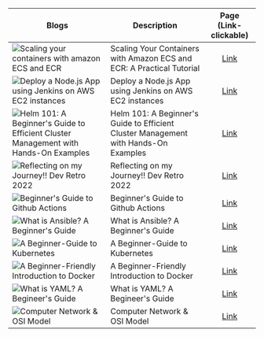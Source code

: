 
|                                                 Blogs                                                  | Description   |  Page (Link- clickable)          |
|-----------------------------------------------------------------------------------------------------------|-------------|:---------------------------:|
|![Scaling your containers with amazon ECS and ECR](https://user-images.githubusercontent.com/97302447/235843659-9220ad24-981f-454b-b062-afe66cf9683f.jpg)|Scaling Your Containers with Amazon ECS and ECR: A Practical Tutorial|[Link](https://yashpimple.hashnode.dev/scaling-your-containers-with-amazon-ecs-and-ecr-a-practical-tutorial)|
|![Deploy a Node.js App using Jenkins on AWS EC2 instances](https://user-images.githubusercontent.com/97302447/224563678-1d4e8cb2-6996-4b3d-89fb-1f9828ef0933.png)|Deploy a Node.js App using Jenkins on AWS EC2 instances|[Link](https://devopscommunity.hashnode.dev/deploy-a-nodejs-app-using-jenkins-on-aws-ec2-instances)|
|![Helm 101: A Beginner's Guide to Efficient Cluster Management with Hands-On Examples](https://user-images.githubusercontent.com/97302447/220530971-660df3f2-d3d0-4d02-94fb-dd4e9d9e71df.jpg)|Helm 101: A Beginner's Guide to Efficient Cluster Management with Hands-On Examples|[Link](https://yashpimple.hashnode.dev/helm-101-a-beginners-guide-to-efficient-cluster-management-with-hands-on-examples-1)| 
|![Reflecting on my Journey!! Dev Retro 2022](https://user-images.githubusercontent.com/97302447/235744778-ac97204b-ca30-491b-9e79-f1afadf31a71.png)|Reflecting on my Journey!! Dev Retro 2022|[Link](https://yashpimple.hashnode.dev/reflecting-on-my-journey-dev-retro-2022)| 
|![Beginner's Guide to Github Actions](https://user-images.githubusercontent.com/97302447/220530990-97da7213-95c3-4ac3-b7d7-aab4f5b51dfe.jpg)|Beginner's Guide to Github Actions|[Link](https://yashpimple.hashnode.dev/beginners-guide-to-github-actions)| 
|![What is Ansible? A Beginner's Guide](https://user-images.githubusercontent.com/97302447/220530997-7a2648c2-cde5-49a6-a59a-4ff35e7bbfe0.jpg)|What is Ansible? A Beginner's Guide|[Link](https://yashpimple.hashnode.dev/what-is-ansible-a-beginners-guide)| 
|![A Beginner-Guide to Kubernetes](https://user-images.githubusercontent.com/97302447/220531001-0a52eab8-e5b5-4815-b433-98f3345f2041.jpg)|A Beginner-Guide to Kubernetes |[Link](https://yashpimple.hashnode.dev/a-beginner-guides-to-kubernetes)|    
|![A Beginner-Friendly Introduction to Docker](https://user-images.githubusercontent.com/97302447/220531011-f2dbcf52-c501-4dfd-8843-f62b893d92ad.jpg)| A Beginner-Friendly Introduction to Docker |[Link](https://yashpimple.hashnode.dev/a-beginner-friendly-introduction-to-docker)| 
|![What is YAML? A Begineer's Guide](https://user-images.githubusercontent.com/97302447/220531003-f73852dd-c201-4477-a481-f6afe2c47c2a.jpg)|What is YAML? A Begineer's Guide|[Link](https://yashpimple.hashnode.dev/what-is-yaml-a-begineers-guide) |                  
|![Computer Network & OSI Model](https://user-images.githubusercontent.com/97302447/220531008-cff0d6e7-e663-4e4e-9fd2-e41fdad61115.jpg)| Computer Network & OSI Model |[Link](https://yashpimple.hashnode.dev/computer-network-and-osi-model)|






















